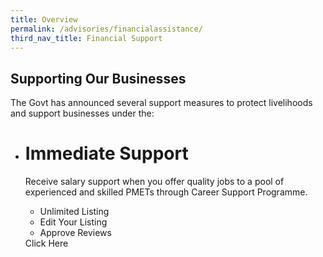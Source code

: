```yaml
---
title: Overview
permalink: /advisories/financialassistance/
third_nav_title: Financial Support
---
```


## **Supporting Our Businesses**
The Govt has announced several support measures to protect livelihoods and support businesses under the:

<div class="gobizfinsup1Table">
  <ul class="gobizfinsup1Table-firstTable">
    <li class="gobizfinsup1Table-firstTable_table">
      <h1 class="gobizfinsup1Table-firstTable_table__header">Immediate Support</h1>
      <p class="gobizfinsup1Table-firstTable_table__gobizfinsup1">Receive salary support when you offer quality jobs to a pool of experienced and skilled PMETs through Career Support Programme.</p>
      <ul class="gobizfinsup1Table-firstTable_table__options">
        <li>Unlimited Listing</li>
        <li>Edit Your Listing</li>
        <li>Approve Reviews</li>
      </ul>
      <div class="gobizfinsup1Table-firstTable_table__getstart">Click Here</div>
    </li>
  </ul>
</div>
